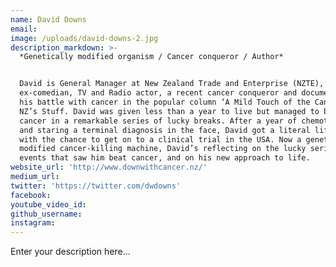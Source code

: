 ```yaml
---
name: David Downs
email:
image: /uploads/david-downs-2.jpg
description_markdown: >-
  *Genetically modified organism / Cancer conqueror / Author*


  David is General Manager at New Zealand Trade and Enterprise (NZTE), an
  ex-comedian, TV and Radio actor, a recent cancer conqueror and documentor of
  his battle with cancer in the popular column ‘A Mild Touch of the Cancer’ on
  NZ’s Stuff. David was given less than a year to live but managed to beat
  cancer in a remarkable series of lucky breaks. After a year of chemotherapy,
  and staring a terminal diagnosis in the face, David got a literal lifeline,
  with the chance to get on to a clinical trial in the USA. Now a genetically
  modified cancer-killing machine, David’s reflecting on the lucky series of
  events that saw him beat cancer, and on his new approach to life.
website_url: 'http://www.downwithcancer.nz/'
medium_url:
twitter: 'https://twitter.com/dwdowns'
facebook:
youtube_video_id:
github_username:
instagram:
---
```


Enter your description here...
